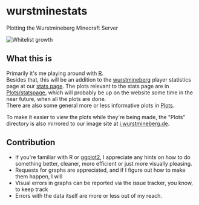 wurstminestats
==============

Plotting the Wurstmineberg Minecraft Server

![Whitelist growth](https://raw.github.com/wurstmineberg/wurstminestats/master/Plots/WhitelistGrowth.png)  

## What this is
Primarily it's me playing around with [R](http://www.r-project.org).  
Besides that, this will be an addition to the [wurstmineberg](http://wurstminebger.de) player statistics page at our [stats page](http://wurstminebger.de/stats). 
The plots relevant to the stats page are in [Plots/statspage](https://github.com/jemus42/wurstminestats/tree/master/Plots/statspage), which will probably be up on the website some time in the near future, when all the plots are done.  
There are also some general more or less informative plots in [Plots](https://github.com/jemus42/wurstminestats/tree/master/Plots).

To make it easier to view the plots while they're being made, the "Plots" directory is also mirrored to our image site at [i.wurstmineberg.de](http://i.wurstmineberg.de/wurstminestats/).

## Contribution
* If you're familiar with R or [ggplot2](http://docs.ggplot2.org/), I appreciate any hints on how to do something better, cleaner, more efficient or just more visually pleasing. 
* Requests for graphs are appreciated, and if I figure out how to make them happen, I will
* Visual errors in graphs can be reported via the issue tracker, you know, to keep track
* Errors with the data itself are more or less out of my reach.

